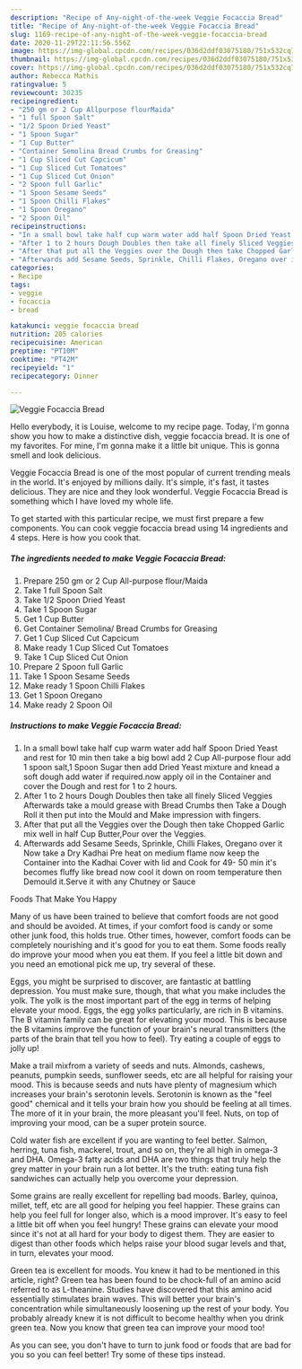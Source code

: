 ```yaml
---
description: "Recipe of Any-night-of-the-week Veggie Focaccia Bread"
title: "Recipe of Any-night-of-the-week Veggie Focaccia Bread"
slug: 1169-recipe-of-any-night-of-the-week-veggie-focaccia-bread
date: 2020-11-29T22:11:56.556Z
image: https://img-global.cpcdn.com/recipes/036d2ddf03075180/751x532cq70/veggie-focaccia-bread-recipe-main-photo.jpg
thumbnail: https://img-global.cpcdn.com/recipes/036d2ddf03075180/751x532cq70/veggie-focaccia-bread-recipe-main-photo.jpg
cover: https://img-global.cpcdn.com/recipes/036d2ddf03075180/751x532cq70/veggie-focaccia-bread-recipe-main-photo.jpg
author: Rebecca Mathis
ratingvalue: 5
reviewcount: 30235
recipeingredient:
- "250 gm or 2 Cup Allpurpose flourMaida"
- "1 full Spoon Salt"
- "1/2 Spoon Dried Yeast"
- "1 Spoon Sugar"
- "1 Cup Butter"
- "Container Semolina Bread Crumbs for Greasing"
- "1 Cup Sliced Cut Capcicum"
- "1 Cup Sliced Cut Tomatoes"
- "1 Cup Sliced Cut Onion"
- "2 Spoon full Garlic"
- "1 Spoon Sesame Seeds"
- "1 Spoon Chilli Flakes"
- "1 Spoon Oregano"
- "2 Spoon Oil"
recipeinstructions:
- "In a small bowl take half cup warm water add half Spoon Dried Yeast and rest for 10 min then take a big bowl add 2 Cup All-purpose flour add 1 spoon salt,1 Spoon Sugar then add Dried Yeast mixture and knead a soft dough add water if required.now apply oil in the Container and cover the Dough and rest for 1 to 2 hours."
- "After 1 to 2 hours Dough Doubles then take all finely Sliced Veggies Afterwards take a mould grease with Bread Crumbs then Take a Dough Roll it then put into the Mould and Make impression with fingers."
- "After that put all the Veggies over the Dough then take Chopped Garlic mix well in half Cup Butter,Pour over the Veggies."
- "Afterwards add Sesame Seeds, Sprinkle, Chilli Flakes, Oregano over it Now take a Dry Kadhai Pre heat on medium flame now keep the Container into the Kadhai Cover with lid and Cook for 49- 50 min it&#39;s becomes fluffy like bread now cool it down on room temperature then Demould it.Serve it with any Chutney or Sauce"
categories:
- Recipe
tags:
- veggie
- focaccia
- bread

katakunci: veggie focaccia bread 
nutrition: 205 calories
recipecuisine: American
preptime: "PT10M"
cooktime: "PT42M"
recipeyield: "1"
recipecategory: Dinner

---
```



![Veggie Focaccia Bread](https://img-global.cpcdn.com/recipes/036d2ddf03075180/751x532cq70/veggie-focaccia-bread-recipe-main-photo.jpg)

Hello everybody, it is Louise, welcome to my recipe page. Today, I'm gonna show you how to make a distinctive dish, veggie focaccia bread. It is one of my favorites. For mine, I'm gonna make it a little bit unique. This is gonna smell and look delicious.

Veggie Focaccia Bread is one of the most popular of current trending meals in the world. It's enjoyed by millions daily. It's simple, it's fast, it tastes delicious. They are nice and they look wonderful. Veggie Focaccia Bread is something which I have loved my whole life.




To get started with this particular recipe, we must first prepare a few components. You can cook veggie focaccia bread using 14 ingredients and 4 steps. Here is how you cook that.

<!--inarticleads1-->

##### The ingredients needed to make Veggie Focaccia Bread:

1. Prepare 250 gm or 2 Cup All-purpose flour/Maida
1. Take 1 full Spoon Salt
1. Take 1/2 Spoon Dried Yeast
1. Take 1 Spoon Sugar
1. Get 1 Cup Butter
1. Get Container Semolina/ Bread Crumbs for Greasing
1. Get 1 Cup Sliced Cut Capcicum
1. Make ready 1 Cup Sliced Cut Tomatoes
1. Take 1 Cup Sliced Cut Onion
1. Prepare 2 Spoon full Garlic
1. Take 1 Spoon Sesame Seeds
1. Make ready 1 Spoon Chilli Flakes
1. Get 1 Spoon Oregano
1. Make ready 2 Spoon Oil




<!--inarticleads2-->

##### Instructions to make Veggie Focaccia Bread:

1. In a small bowl take half cup warm water add half Spoon Dried Yeast and rest for 10 min then take a big bowl add 2 Cup All-purpose flour add 1 spoon salt,1 Spoon Sugar then add Dried Yeast mixture and knead a soft dough add water if required.now apply oil in the Container and cover the Dough and rest for 1 to 2 hours.
1. After 1 to 2 hours Dough Doubles then take all finely Sliced Veggies Afterwards take a mould grease with Bread Crumbs then Take a Dough Roll it then put into the Mould and Make impression with fingers.
1. After that put all the Veggies over the Dough then take Chopped Garlic mix well in half Cup Butter,Pour over the Veggies.
1. Afterwards add Sesame Seeds, Sprinkle, Chilli Flakes, Oregano over it Now take a Dry Kadhai Pre heat on medium flame now keep the Container into the Kadhai Cover with lid and Cook for 49- 50 min it&#39;s becomes fluffy like bread now cool it down on room temperature then Demould it.Serve it with any Chutney or Sauce




Foods That Make You Happy


Many of us have been trained to believe that comfort foods are not good and should be avoided. At times, if your comfort food is candy or some other junk food, this holds true. Other times, however, comfort foods can be completely nourishing and it's good for you to eat them. Some foods really do improve your mood when you eat them. If you feel a little bit down and you need an emotional pick me up, try several of these.

Eggs, you might be surprised to discover, are fantastic at battling depression. You must make sure, though, that what you make includes the yolk. The yolk is the most important part of the egg in terms of helping elevate your mood. Eggs, the egg yolks particularly, are rich in B vitamins. The B vitamin family can be great for elevating your mood. This is because the B vitamins improve the function of your brain's neural transmitters (the parts of the brain that tell you how to feel). Try eating a couple of eggs to jolly up!

Make a trail mixfrom a variety of seeds and nuts. Almonds, cashews, peanuts, pumpkin seeds, sunflower seeds, etc are all helpful for raising your mood. This is because seeds and nuts have plenty of magnesium which increases your brain's serotonin levels. Serotonin is known as the "feel good" chemical and it tells your brain how you should be feeling at all times. The more of it in your brain, the more pleasant you'll feel. Nuts, on top of improving your mood, can be a super protein source.

Cold water fish are excellent if you are wanting to feel better. Salmon, herring, tuna fish, mackerel, trout, and so on, they're all high in omega-3 and DHA. Omega-3 fatty acids and DHA are two things that truly help the grey matter in your brain run a lot better. It's the truth: eating tuna fish sandwiches can actually help you overcome your depression. 

Some grains are really excellent for repelling bad moods. Barley, quinoa, millet, teff, etc are all good for helping you feel happier. These grains can help you feel full for longer also, which is a mood improver. It's easy to feel a little bit off when you feel hungry! These grains can elevate your mood since it's not at all hard for your body to digest them. They are easier to digest than other foods which helps raise your blood sugar levels and that, in turn, elevates your mood.

Green tea is excellent for moods. You knew it had to be mentioned in this article, right? Green tea has been found to be chock-full of an amino acid referred to as L-theanine. Studies have discovered that this amino acid essentially stimulates brain waves. This will better your brain's concentration while simultaneously loosening up the rest of your body. You probably already knew it is not difficult to become healthy when you drink green tea. Now you know that green tea can improve your mood too!

As you can see, you don't have to turn to junk food or foods that are bad for you so you can feel better! Try  some  of  these  tips  instead.

